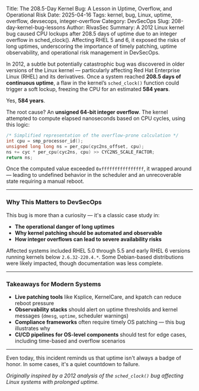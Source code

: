 Title: The 208.5-Day Kernel Bug: A Lesson in Uptime, Overflow, and Operational Risk
Date: 2025-04-16
Tags: kernel, bug, Linux, uptime, overflow, devsecops, integer-overflow
Category: DevSecOps
Slug: 208-day-kernel-bug-lessons
Author: RivasSec
Summary: A 2012 Linux kernel bug caused CPU lockups after 208.5 days of uptime due to an integer overflow in sched_clock(). Affecting RHEL 5 and 6, it exposed the risks of long uptimes, underscoring the importance of timely patching, uptime observability, and operational risk management in DevSecOps.

In 2012, a subtle but potentially catastrophic bug was discovered in older versions of the Linux kernel — particularly affecting Red Hat Enterprise Linux (RHEL) and its derivatives. Once a system reached **208.5 days of continuous uptime**, a flaw in the kernel’s `sched_clock()` function could trigger a soft lockup, freezing the CPU for an estimated **584 years**.

Yes, **584 years**.

The root cause? An **unsigned 64-bit integer overflow**. The kernel attempted to compute elapsed nanoseconds based on CPU cycles, using this logic:

```c
/* Simplified representation of the overflow-prone calculation */
int cpu = smp_processor_id();
unsigned long long ns = per_cpu(cyc2ns_offset, cpu);
ns += cyc * per_cpu(cyc2ns, cpu) >> CYC2NS_SCALE_FACTOR;
return ns;
```

Once the computed value exceeded `0xffffffffffffffff`, it wrapped around — leading to undefined behavior in the scheduler and an unrecoverable state requiring a manual reboot.

---

### Why This Matters to DevSecOps

This bug is more than a curiosity — it's a classic case study in:

- **The operational danger of long uptimes**
- **Why kernel patching should be automated and observable**
- **How integer overflows can lead to severe availability risks**

Affected systems included RHEL 5.0 through 5.5 and early RHEL 6 versions running kernels below `2.6.32-220.4.*`. Some Debian-based distributions were likely impacted, though documentation was less complete.

---

### Takeaways for Modern Systems

- **Live patching tools** like Ksplice, KernelCare, and kpatch can reduce reboot pressure
- **Observability stacks** should alert on uptime thresholds and kernel messages (`dmesg`, `uptime`, scheduler warnings)
- **Compliance frameworks** often require timely OS patching — this bug illustrates why
- **CI/CD pipelines for OS-level components** should test for edge cases, including time-based and overflow scenarios

---

Even today, this incident reminds us that uptime isn't always a badge of honor. In some cases, it's a quiet countdown to failure.

*Originally inspired by a 2012 analysis of the `sched_clock()` bug affecting Linux systems with prolonged uptime.*


